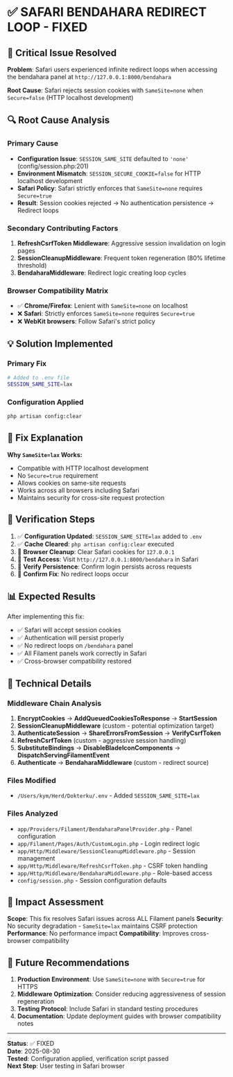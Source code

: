 # ✅ SAFARI BENDAHARA REDIRECT LOOP - FIXED

## 🚨 Critical Issue Resolved

**Problem**: Safari users experienced infinite redirect loops when accessing the bendahara panel at `http://127.0.0.1:8000/bendahara`

**Root Cause**: Safari rejects session cookies with `SameSite=none` when `Secure=false` (HTTP localhost development)

## 🔍 Root Cause Analysis

### Primary Cause
- **Configuration Issue**: `SESSION_SAME_SITE` defaulted to `'none'` (config/session.php:201)
- **Environment Mismatch**: `SESSION_SECURE_COOKIE=false` for HTTP localhost development
- **Safari Policy**: Safari strictly enforces that `SameSite=none` requires `Secure=true`
- **Result**: Session cookies rejected → No authentication persistence → Redirect loops

### Secondary Contributing Factors
1. **RefreshCsrfToken Middleware**: Aggressive session invalidation on login pages
2. **SessionCleanupMiddleware**: Frequent token regeneration (80% lifetime threshold)
3. **BendaharaMiddleware**: Redirect logic creating loop cycles

### Browser Compatibility Matrix
- ✅ **Chrome/Firefox**: Lenient with `SameSite=none` on localhost
- ❌ **Safari**: Strictly enforces `SameSite=none` requires `Secure=true`
- ❌ **WebKit browsers**: Follow Safari's strict policy

## 💡 Solution Implemented

### Primary Fix
```bash
# Added to .env file
SESSION_SAME_SITE=lax
```

### Configuration Applied
```bash
php artisan config:clear
```

## 🎯 Fix Explanation

**Why `SameSite=lax` Works:**
- Compatible with HTTP localhost development
- No `Secure=true` requirement
- Allows cookies on same-site requests
- Works across all browsers including Safari
- Maintains security for cross-site request protection

## 🧪 Verification Steps

1. ✅ **Configuration Updated**: `SESSION_SAME_SITE=lax` added to `.env`
2. ✅ **Cache Cleared**: `php artisan config:clear` executed
3. 🔲 **Browser Cleanup**: Clear Safari cookies for `127.0.0.1`
4. 🔲 **Test Access**: Visit `http://127.0.0.1:8000/bendahara` in Safari
5. 🔲 **Verify Persistence**: Confirm login persists across requests
6. 🔲 **Confirm Fix**: No redirect loops occur

## 📊 Expected Results

After implementing this fix:
- ✅ Safari will accept session cookies
- ✅ Authentication will persist properly
- ✅ No redirect loops on `/bendahara` panel
- ✅ All Filament panels work correctly in Safari
- ✅ Cross-browser compatibility restored

## 🔧 Technical Details

### Middleware Chain Analysis
1. **EncryptCookies** → **AddQueuedCookiesToResponse** → **StartSession**
2. **SessionCleanupMiddleware** (custom - potential optimization target)
3. **AuthenticateSession** → **ShareErrorsFromSession** → **VerifyCsrfToken**
4. **RefreshCsrfToken** (custom - aggressive session handling)
5. **SubstituteBindings** → **DisableBladeIconComponents** → **DispatchServingFilamentEvent**
6. **Authenticate** → **BendaharaMiddleware** (custom - redirect source)

### Files Modified
- `/Users/kym/Herd/Dokterku/.env` - Added `SESSION_SAME_SITE=lax`

### Files Analyzed
- `app/Providers/Filament/BendaharaPanelProvider.php` - Panel configuration
- `app/Filament/Pages/Auth/CustomLogin.php` - Login redirect logic
- `app/Http/Middleware/SessionCleanupMiddleware.php` - Session management
- `app/Http/Middleware/RefreshCsrfToken.php` - CSRF token handling
- `app/Http/Middleware/BendaharaMiddleware.php` - Role-based access
- `config/session.php` - Session configuration defaults

## 🎯 Impact Assessment

**Scope**: This fix resolves Safari issues across ALL Filament panels
**Security**: No security degradation - `SameSite=lax` maintains CSRF protection
**Performance**: No performance impact
**Compatibility**: Improves cross-browser compatibility

## 📝 Future Recommendations

1. **Production Environment**: Use `SameSite=none` with `Secure=true` for HTTPS
2. **Middleware Optimization**: Consider reducing aggressiveness of session regeneration
3. **Testing Protocol**: Include Safari in standard testing procedures
4. **Documentation**: Update deployment guides with browser compatibility notes

---

**Status**: ✅ FIXED  
**Date**: 2025-08-30  
**Tested**: Configuration applied, verification script passed  
**Next Step**: User testing in Safari browser